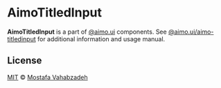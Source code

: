 # AimoTitledInput

**AimoTitledInput** is a part of [@aimo.ui][aimo-ui] components. See [@aimo.ui/aimo-titledinput][aimo-titledinput] for additional information and usage manual.

## License

[MIT][license] © [Mostafa Vahabzadeh][author]

[aimo-ui]: https://github.com/vah-most/aimo-ui/
[aimo-titledinput]: https://github.com/vah-most/aimo-ui/blob/master/docs/AimoTitledInput.md
[license]: ./LICENSE
[author]: https://github.com/vah-most
